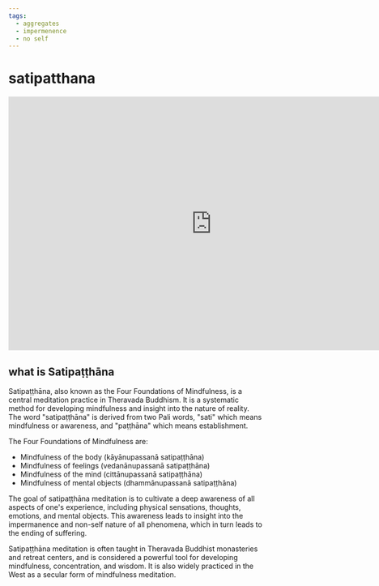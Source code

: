 ```yaml
---
tags:
  - aggregates 
  - impermenence 
  - no self 
---
```

# satipatthana

<iframe width="802" height="501" src="https://www.youtube.com/embed/g3CCpqeHMLo" title="200719 The Four-in-One Establishing of Mindfulness \ \ Thanissaro Bhikkhu \ \ Dhamma Talk" frameborder="0" allow="accelerometer; autoplay; clipboard-write; encrypted-media; gyroscope; picture-in-picture; web-share" allowfullscreen></iframe>

## what is Satipaṭṭhāna

Satipaṭṭhāna, also known as the Four Foundations of Mindfulness, is a central meditation practice in Theravada Buddhism. It is a systematic method for developing mindfulness and insight into the nature of reality. The word "satipaṭṭhāna" is derived from two Pali words, "sati" which means mindfulness or awareness, and "paṭṭhāna" which means establishment.

The Four Foundations of Mindfulness are:

- Mindfulness of the body (kāyānupassanā satipaṭṭhāna)
- Mindfulness of feelings (vedanānupassanā satipaṭṭhāna)
- Mindfulness of the mind (cittānupassanā satipaṭṭhāna)
- Mindfulness of mental objects (dhammānupassanā satipaṭṭhāna)

The goal of satipaṭṭhāna meditation is to cultivate a deep awareness of all aspects of one's experience, including physical sensations, thoughts, emotions, and mental objects. This awareness leads to insight into the impermanence and non-self nature of all phenomena, which in turn leads to the ending of suffering.

Satipaṭṭhāna meditation is often taught in Theravada Buddhist monasteries and retreat centers, and is considered a powerful tool for developing mindfulness, concentration, and wisdom. It is also widely practiced in the West as a secular form of mindfulness meditation.
